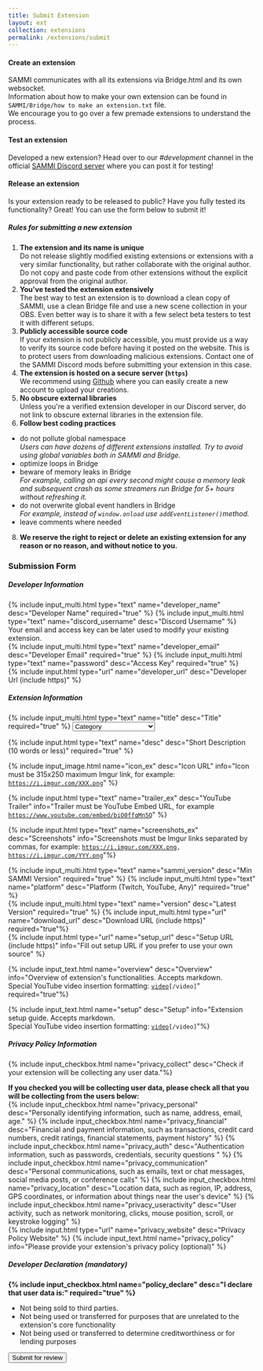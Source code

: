 ```yaml
---
title: Submit Extension
layout: ext
collection: extensions
permalink: /extensions/submit
---
```


<link rel="stylesheet" href="https://cdn.jsdelivr.net/npm/easymde/dist/easymde.min.css">
<script src="https://cdn.jsdelivr.net/npm/easymde/dist/easymde.min.js"></script>

#### Create an extension
SAMMI communicates with all its extensions via Bridge.html and its own websocket.\
Information about how to make your own extension can be found in `SAMMI/Bridge/how to make an extension.txt` file.\
We encourage you to go over a few premade extensions to understand the process.

#### Test an extension
Developed a new extension? Head over to our *#development* channel in the official [SAMMI Discord
server](https://discord.gg/dXez8Zh) where you can post it for testing!

#### Release an extension
Is your extension ready to be released to public? Have you fully tested its functionality? Great! You can use the form
below to submit it!

##### Rules for submitting a new extension
1. **The extension and its name is unique**\
Do not release slightly modified existing extensions or extensions with a very similar functionality, but rather
collaborate with the original author. Do not copy and paste code from other extensions without the explicit approval
from the original author.
2. **You've tested the extension extensively**\
The best way to test an extension is to download a clean copy of SAMMI, use a clean Bridge file and use a new
scene collection in your OBS. Even better way is to share it with a few select beta testers to test it with different
setups.
3. **Publicly accessible source code**\
If your extension is not publicly accessible, you must provide us a way to verify its source code before having it
posted on the website. This is to protect users from downloading malicious extensions. Contact one of the SAMMI
Discord mods before submitting your extension in this case.
4. **The extension is hosted on a secure server (`https`)**\
We recommend using [Github](https://github.com/) where you can easily create a new account to upload your creations.
6. **No obscure external libraries**\
Unless you're a verified extension developer in our Discord server, do not link to obscure external libraries in the
extension file.
7. **Follow best coding practices**
- do not pollute global namespace\
*Users can have dozens of different extensions installed. Try to avoid using global variables both in SAMMI and
Bridge.*
- optimize loops in Bridge
- beware of memory leaks in Bridge\
*For example, calling an api every second might cause a memory leak and subsequent crash as some streamers run
Bridge for 5+ hours without refreshing it.*
- do not overwrite global event handlers in Bridge\
*For example, instead of `window.onload` use `addEventListener()`method.*
- leave comments where needed
8. **We reserve the right to reject or delete an existing extension for any reason or no reason, and without notice to
you.**

<div class="mt-2 mb-3">
  <h3>Submission Form</h3>
</div>
<form id="extsubmit" method="POST"
  action="https://sammi-extensions.fly.dev/v3/entry/github/SAMMISolutions/SAMMISolutions.github.io/main/comments">
  <input name="options[redirect]" type="hidden" value="https://sammi.solutions/extensions/success">
  <input name="options[type]" type="hidden" value="extensions">
  <input name="fields[permalink]" id ="permalink" type="hidden" value="">
  <input type="hidden" name="options[reCaptcha][siteKey]" value="6LfngIchAAAAACHlqsIJfug4hklCbQ-xVtj-cYgr">
  <input type="hidden" name="options[reCaptcha][secret]"
    value="wJ00df8IWnE9HQUfoz1/srMkPRbhKAZIXTR2Nntf6Grp/tVRrDjj9HDaQkCezYc7huo9X34OY4E9Huu4pGhVufWoJYTgYovqjtyteJzhnCtQSWS4Etwyqiv+ZEWPQJQnxEqsF+Gy+mkVc79OT0vJPjUKt40Mz6o+YI1ja3fPtc1keCmOuEcVKiH7zfNc5bxaZDx+TRnXDnjoC8No8C0Mn45oozaEuUGBsqu7JKX3ody+iysYbzEursdduXsmcEpDjfME3OGVo8S9fTIbdN6w6M+0qZxWgPKo9GDXG8J7aBbGgihray+fKFbiMSypAbJvCc8BUHV01fBRRIINj2xY1g==">
  <div class="mt-2 mb-3">
    <h5>Developer Information</h5>
  </div>
  <div class="input-group">
    {% include input_multi.html type="text" name="developer_name" desc="Developer Name" required="true" %}
    {% include input_multi.html type="text" name="discord_username" desc="Discord Username" %}
  </div>
  <div class="mx-2 mt-0 pt-0 mb-2">Your email and access key can be later used to modify your existing extension.</div>
  <div class="input-group">
    {% include input_multi.html type="text" name="developer_email" desc="Developer Email" required="true" %}
    {% include input_multi.html type="text" name="password" desc="Access Key" required="true" %}
  </div>
  {% include input.html type="url" name="developer_url" desc="Developer Url (include https)" %}
  <div class="mt-2 mb-3">
    <h5>Extension Information</h5>
  </div>
  <div class="input-group">
    {% include input_multi.html type="text" name="title" desc="Title" required="true" %}
    <select class="form-select mx-2 mb-2 w-auto required" id="category" name="fields[category]" aria-label="Category" required>
      <option selected value="">Category</option>
      <option value="alerts">Alerts</option>
      <option value="audio">Music & Audio</option>
      <option value="games">Games</option>
      <option value="productivity">Productivity</option>
      <option value="social">Social & Communication</option>
      <option value="utilities">Utilities</option>
      <option value="twitch">Twitch</option>
      <option value="youtube">YouTube</option>
      <option value="miscellaneous">Miscellaneous</option>
    </select>
  </div>

  {% include input.html type="text" name="desc" desc="Short Description (10 words or less)" required="true" %}

  {% include input_image.html name="icon_ex" desc="Icon URL" info="Icon must be 315x250 maximum Imgur link, for example:
  <code>https://i.imgur.com/XXX.png</code>" %}

  {% include input.html type="text" name="trailer_ex" desc="YouTube Trailer" info="Trailer must be YouTube Embed URL, for
  example <code>https://www.youtube.com/embed/biO0ffqMn5Q</code>" %}

  {% include input.html type="text" name="screenshots_ex" desc="Screenshots" info="Screenshots must be Imgur links
  separated by commas, for example: <code>https://i.imgur.com/XXX.png, https://i.imgur.com/YYY.png</code>"%}

  <div class="input-group">
    {% include input_multi.html type="text" name="sammi_version" desc="Min SAMMI Version" required="true" %}
    {% include input_multi.html type="text" name="platform" desc="Platform (Twitch, YouTube, Any)" required="true" %}
  </div>

  <div class="input-group">
    {% include input_multi.html type="text" name="version" desc="Latest Version" required="true" %}
    {% include input_multi.html type="url" name="download_url" desc="Download URL (include https)" required="true"%}
  </div>
  <div class="mb-3">
  {% include input.html type="url" name="setup_url" desc="Setup URL (include https)" info="Fill out setup URL if you prefer to use your
  own source" %}
 </div>

  {% include input_text.html name="overview" desc="Overview" info="Overview of extension's functionalities. Accepts
  markdown. <br />Special
  YouTube video insertion formatting: <code>[video](https://www.youtube.com/embed/XXX)[/video]</code>" required="true"%}


  {% include input_text.html name="setup" desc="Setup" info="Extension setup guide. Accepts markdown. <br/> Special YouTube video insertion
  formatting: <code>[video](https://www.youtube.com/embed/XXX)[/video]</code>"%}
  <div class="mt-2 mb-3">
    <h5>Privacy Policy Information</h5>
  </div>

  {% include input_checkbox.html name="privacy_collect" desc="Check if your extension will be collecting any user
  data."%}

  <div class="ms-3 mt-2"><b>If you checked you will be collecting user data, please check all that you will be
      collecting from the users below:</b></div>
  <div class="mt-2">
    {% include input_checkbox.html name="privacy_personal" desc="Personally identifying information, such as name,
    address, email, age." %}
    {% include input_checkbox.html name="privacy_financial" desc="Financial and payment information, such as
    transactions, credit card numbers, credit ratings, financial statements, payment history" %}
    {% include input_checkbox.html name="privacy_auth" desc="Authentication information, such as passwords, credentials,
    security questions " %}
    {% include input_checkbox.html name="privacy_communication" desc="Personal communications, such as emails, text or
    chat messages, social media posts, or conference calls" %}
    {% include input_checkbox.html name="privacy_location" desc="Location data, such as region, IP, address, GPS
    coordinates, or information about things near the user's device" %}
    {% include input_checkbox.html name="privacy_useractivity" desc="User activity, such as network monitoring, clicks,
    mouse position, scroll, or keystroke logging" %}
  </div>
  <div class="mt-3">
    {% include input.html type="url" name="privacy_website" desc="Privacy Policy Website" %}
    {% include input_text.html name="privacy_policy" info="Please provide your extension's privacy policy (optional)" %}
  </div>
  <div class="mb-1 mt-3">
    <h5>Developer Declaration (mandatory)</h5>
    <b class="mb-1 mt-3"> {% include input_checkbox.html name="policy_declare" desc="I declare that user data is:" required="true" %} </b> 
    <ul>
      <li class="mb-2">Not being sold to third parties.</li>
      <li class="mb-2">Not being used or transferred for purposes that are unrelated to the extension's core functionality</li>
      <li class="mb-2">Not being used or transferred to determine creditworthiness or for lending purposes</li>
    </ul>
  </div>

<div id='recaptcha' data-callback="onSubmit" data-sitekey="6LfngIchAAAAACHlqsIJfug4hklCbQ-xVtj-cYgr" class="g-recaptcha" data-size="invisible"></div>
<button id="submit-ext"  class="btn btn-primary mt-2 mx-2 mb-5" type="submit">Submit for review</button>
</form>


<script>

let overviewMd; let setupMd; let policyMd; 

document.addEventListener('DOMContentLoaded', loadIt)

function loadIt() {
overviewMd = createMD('overview', 'Extension overview and info about its functionalities', "250px", 'overview')
setupMd = createMD('setup', 'Extension setup guide', "250px", 'setup')
policyMd = createMD('privacy_policy', 'Extension Privacy Policy', "100px", 'privacy_policy')
const btn = document.getElementById('submit-ext')
btn.onclick = validate;
  };

function validate (e) {
const form = document.getElementById('extsubmit')
  if(form.checkValidity()) {
        e.preventDefault();
        try {
        grecaptcha.execute();
        grecaptcha.getResponse();
        }
        catch (e){}
      }
    };

function createMD (e, p, h, id) {
const newMDE = new EasyMDE ({
element: document.getElementById(e),
minHeight: h,
autosave: {
		enabled: true,
		uniqueId: id,
		delay: 1000,
	},
placeholder: p

});
return newMDE
}

slugify = ( text ) => {
    return text
    .toString()
    .normalize( 'NFD' )                   
    .replace( /[\u0300-\u036f]/g, '' )  
    .toLowerCase()
    .trim()
    .replace(/\s+/g, '-')
    .replace(/[^\w\-]+/g, '')
    .replace(/\-\-+/g, '-'); 
  };

  function onSubmit(token) {
    const category = document.getElementById('category').value
    const title = document.getElementById('title').value
    const overview = document.getElementById('overview')
    const setup = document.getElementById('setup')
    const policy = document.getElementById('privacy_policy')
    const permalink = `extensions/${category}/${slugify(title)}`
    document.getElementById('permalink').value = permalink
    const policyReplaced = policyMd.value().replace(/(?:\r\n|\r|\n)/g, '<br>');
    const overviewReplaced = overviewMd.value().replace(/(?:\r\n|\r|\n)/g, '<br>');
    const setupReplaced = setupMd.value().replace(/(?:\r\n|\r|\n)/g, '<br>');
    policyMd.value(policyReplaced)
    overviewMd.value(overviewReplaced);
    setupMd.value(setupReplaced);
    policy.value = policyReplaced
    overview.value = overviewReplaced
    setup.value = setupReplaced
    document.getElementById("extsubmit").submit();
  }


</script>
<script src="https://www.google.com/recaptcha/api.js" async defer>
</script>
